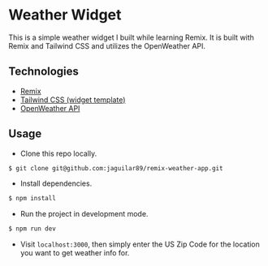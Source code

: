 # Weather Widget

This is a simple weather widget I built while learning Remix. It is built with Remix and Tailwind CSS and utilizes the OpenWeather API.

## Technologies
- [Remix](https://remix.run/)
- [Tailwind CSS (widget template)](https://tailwindcss.com/)
- [OpenWeather API](https://openweathermap.org/)

## Usage
- Clone this repo locally.
```bash
$ git clone git@github.com:jaguilar89/remix-weather-app.git
```
- Install dependencies.
```bash
$ npm install
```
- Run the project in development mode.
```bash
$ npm run dev
```
- Visit `localhost:3000`, then simply enter the US Zip Code for the location you want to get weather info for.
